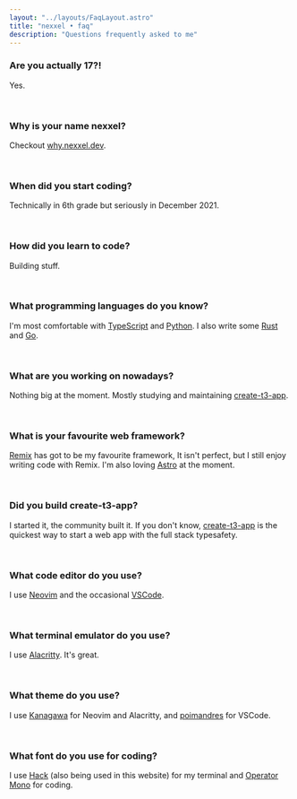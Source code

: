 ```yaml
---
layout: "../layouts/FaqLayout.astro"
title: "nexxel • faq"
description: "Questions frequently asked to me"
---
```


### Are you actually 17?!

Yes.

<br />

### Why is your name nexxel?

Checkout [why.nexxel.dev](https://why.nexxel.dev).

<br />

### When did you start coding?

Technically in 6th grade but seriously in December 2021.

<br />

### How did you learn to code?

Building stuff.

<br />

### What programming languages do you know?

I'm most comfortable with [TypeScript](https://typescriptlang.org) and [Python](https://python.org). I also write some [Rust](https://rust-lang.org) and [Go](https://go.dev).

<br />

### What are you working on nowadays?

Nothing big at the moment. Mostly studying and maintaining [create-t3-app](https://github.com/t3-oss/create-t3-app).

<br />

### What is your favourite web framework?

[Remix](https://remix.run) has got to be my favourite framework, It isn't perfect, but I still enjoy writing code with Remix. I'm also loving [Astro](https://astro.build) at the moment.

<br />

### Did you build create-t3-app?

I started it, the community built it. If you don't know, [create-t3-app](https://github.com/t3-oss/create-t3-app) is the quickest way to start a web app with the full stack typesafety.

<br />

### What code editor do you use?

I use [Neovim](https://neovim.io) and the occasional [VSCode](https://code.visualstudio.com).

<br />

### What terminal emulator do you use?

I use [Alacritty](https://alacritty.org). It's great.

<br />


### What theme do you use?

I use [Kanagawa](https://github.com/rebelot/kanagawa.nvim) for Neovim and Alacritty, and [poimandres](https://marketplace.visualstudio.com/items?itemName=pmndrs.pmndrs) for VSCode.

<br />


### What font do you use for coding?

I use [Hack](https://github.com/source-foundry/Hack) (also being used in this website) for my terminal and [Operator Mono](https://www.typography.com/blog/introducing-operator) for coding.

<br />